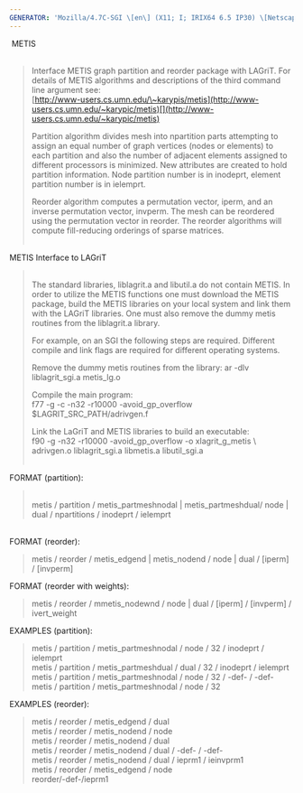 ```yaml
---
GENERATOR: 'Mozilla/4.7C-SGI \[en\] (X11; I; IRIX64 6.5 IP30) \[Netscape\]'
---
```


 METIS\
 

> Interface METIS graph partition and reorder package with LAGriT. For
> details of METIS algorithms and descriptions of the third command line
> argument see:\
> [http://www-users.cs.umn.edu/\~karypis/metis](http://www-users.cs.umn.edu/~karypic/metis)[](http://www-users.cs.umn.edu/~karypic/metis)
>
> Partition algorithm divides mesh into npartition parts attempting to
> assign an equal number of graph vertices (nodes or elements) to each
> partition and also the number of adjacent elements assigned to
> different processors is minimized. New attributes are created to hold
> partition information. Node partition number is in inodeprt, element
> partition number is in ielemprt.
>
> Reorder algorithm computes a permutation vector, iperm, and an inverse
> permutation vector, invperm. The mesh can be reordered using the
> permutation vector in reorder. The reorder algorithms will compute
> fill-reducing orderings of sparse matrices.\
>  

METIS Interface to LAGriT

>  \
> The standard libraries, liblagrit.a and libutil.a do not contain
> METIS. In order to utilize the METIS functions one must download the
> METIS package, build the METIS libraries on your local system and link
> them with the LAGriT libraries. One must also remove the dummy metis
> routines from the liblagrit.a library.
>
> For example, on an SGI the following steps are required. Different
> compile and link flags are required for different operating systems.
>
> Remove the dummy metis routines from the library: ar -dlv
> liblagrit\_sgi.a metis\_lg.o
>
> Compile the main program:\
> f77 -g -c -n32 -r10000 -avoid\_gp\_overflow\
> \$LAGRIT\_SRC\_PATH/adrivgen.f
>
> Link the LaGriT and METIS libraries to build an executable:\
> f90 -g -n32 -r10000 -avoid\_gp\_overflow -o xlagrit\_g\_metis \\\
> adrivgen.o liblagrit\_sgi.a libmetis.a libutil\_sgi.a\
>  

FORMAT (partition):

>  \
> metis / partition / metis\_partmeshnodal | metis\_partmeshdual/ node |
> dual / npartitions / inodeprt / ielemprt

\
FORMAT (reorder):

> metis / reorder / metis\_edgend | metis\_nodend / node | dual /
> \[iperm\] / \[invperm\]

FORMAT (reorder with weights):

> metis / reorder / mmetis\_nodewnd / node | dual / \[iperm\] /
> \[invperm\] / ivert\_weight

EXAMPLES (partition):

> metis / partition / metis\_partmeshnodal / node / 32 / inodeprt /
> ielemprt\
> metis / partition / metis\_partmeshdual / dual / 32 / inodeprt /
> ielemprt\
> metis / partition / metis\_partmeshnodal / node / 32 / -def- / -def-\
> metis / partition / metis\_partmeshnodal / node / 32

EXAMPLES (reorder):

> metis / reorder / metis\_edgend / dual\
> metis / reorder / metis\_nodend / node\
> metis / reorder / metis\_nodend / dual\
> metis / reorder / metis\_nodend / dual / -def- / -def-\
> metis / reorder / metis\_nodend / dual / ieprm1 / ieinvprm1\
> metis / reorder / metis\_edgend / node\
> reorder/-def-/ieprm1
